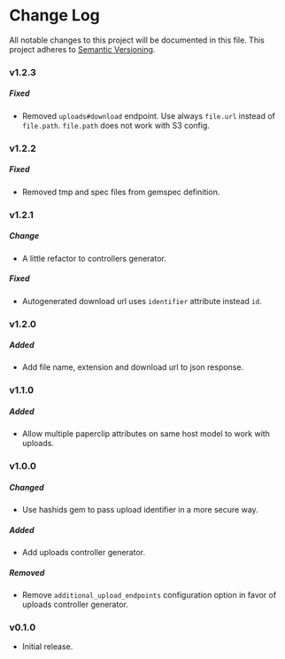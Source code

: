 # Change Log
All notable changes to this project will be documented in this file.
This project adheres to [Semantic Versioning](http://semver.org/).

### v1.2.3

##### Fixed
* Removed `uploads#download` endpoint. Use always `file.url` instead of `file.path`. `file.path` does not work with S3 config.

### v1.2.2

##### Fixed
* Removed tmp and spec files from gemspec definition.

### v1.2.1

##### Change
* A little refactor to controllers generator.

##### Fixed
* Autogenerated download url uses `identifier` attribute instead `id`.

### v1.2.0

##### Added

* Add file name, extension and download url to json response.

### v1.1.0

##### Added

* Allow multiple paperclip attributes on same host model to work with uploads.

### v1.0.0

##### Changed

* Use hashids gem to pass upload identifier in a more secure way.

##### Added

* Add uploads controller generator.

##### Removed

* Remove `additional_upload_endpoints` configuration option in favor of uploads controller generator.

### v0.1.0

* Initial release.
